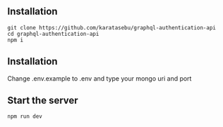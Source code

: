 ## Installation

```
git clone https://github.com/karatasebu/graphql-authentication-api
cd graphql-authentication-api
npm i
```
## Installation
Change .env.example to .env and type your mongo uri and port

## Start the server

```
npm run dev
```
